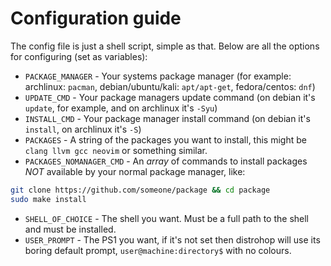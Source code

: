 # Configuration guide
The config file is just a shell script, simple as that.
Below are all the options for configuring (set as variables):

- ``PACKAGE_MANAGER`` - Your systems package manager (for example:
  archlinux: ``pacman``, debian/ubuntu/kali: ``apt/apt-get``,
  fedora/centos: ``dnf``)
- ``UPDATE_CMD`` - Your package managers update command (on debian
  it's ``update``, for example, and on archlinux it's ``-Syu``)
- ``INSTALL_CMD`` - Your package manager install command (on debian
  it's ``install``, on archlinux it's ``-S``)
- ``PACKAGES`` - A string of the packages you want to install, this
  might be ``clang llvm gcc neovim`` or something similar.
- ``PACKAGES_NOMANAGER_CMD`` - An *array* of commands to install
  packages *NOT* available by your normal package manager, like:
```sh
git clone https://github.com/someone/package && cd package
sudo make install
```
- ``SHELL_OF_CHOICE`` - The shell you want. Must be a full path to
  the shell and must be installed.
- ``USER_PROMPT`` - The PS1 you want, if it's not set then distrohop
  will use its boring default prompt, ``user@machine:directory$`` with
  no colours.
